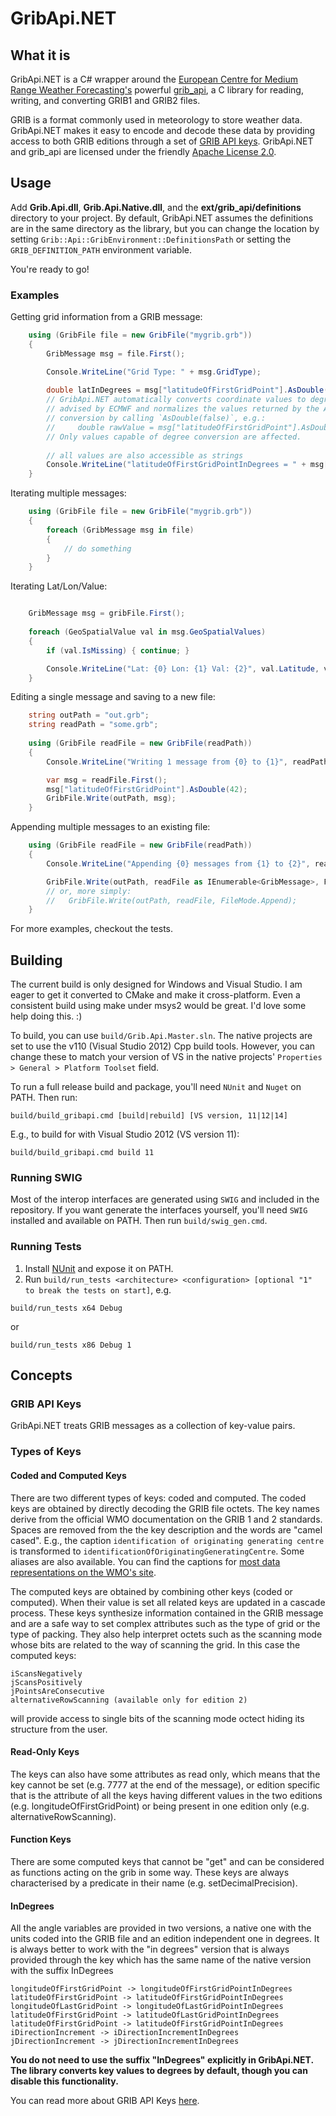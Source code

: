 # GribApi.NET

## What it is
GribApi.NET is a C# wrapper around the [European Centre for Medium Range Weather Forecasting's](http://www.ecmwf.int/) powerful [grib_api](https://software.ecmwf.int/wiki/display/GRIB/Home), a C library for reading, writing, and converting GRIB1 and GRIB2 files. 

GRIB is a format commonly used in meteorology to store weather data. GribApi.NET makes it easy to encode and decode these data by providing access to both GRIB editions through a set of [GRIB API keys](https://software.ecmwf.int/wiki/display/GRIB/GRIB%20API%20keys). GribApi.NET and grib_api are licensed under the friendly [Apache License 2.0](http://www.apache.org/licenses/LICENSE-2.0).

## Usage
Add **Grib.Api.dll**, **Grib.Api.Native.dll**, and the **ext/grib_api/definitions** directory to your project. By default, GribApi.NET assumes the definitions are in the same directory as the library, but you can change the location by setting `Grib::Api::GribEnvironment::DefinitionsPath` or setting the `GRIB_DEFINITION_PATH` environment variable.

You're ready to go!

### Examples
Getting grid information from a GRIB message:
```csharp
	using (GribFile file = new GribFile("mygrib.grb"))
	{
		GribMessage msg = file.First();

		Console.WriteLine("Grid Type: " + msg.GridType);
		
		double latInDegrees = msg["latitudeOfFirstGridPoint"].AsDouble();
		// GribApi.NET automatically converts coordinate values to degrees. This follows the best practice
		// advised by ECMWF and normalizes the values returned by the API. You can opt-out of degree
		// conversion by calling `AsDouble(false)`, e.g.:
		//     double rawValue = msg["latitudeOfFirstGridPoint"].AsDouble(false);
		// Only values capable of degree conversion are affected.
		
		// all values are also accessible as strings
		Console.WriteLine("latitudeOfFirstGridPointInDegrees = " + msg["latitudeOfFirstGridPoint"].AsString());
	}
```

Iterating multiple messages:
```csharp
	using (GribFile file = new GribFile("mygrib.grb"))
	{
		foreach (GribMessage msg in file)
		{
			// do something
		}
	}
```

Iterating Lat/Lon/Value:
```csharp

	GribMessage msg = gribFile.First();
	
	foreach (GeoSpatialValue val in msg.GeoSpatialValues)
	{
		if (val.IsMissing) { continue; }

		Console.WriteLine("Lat: {0} Lon: {1} Val: {2}", val.Latitude, val.Longitude, val.Value);
	}
```

Editing a single message and saving to a new file:
```csharp
	string outPath = "out.grb";
	string readPath = "some.grb";
	
	using (GribFile readFile = new GribFile(readPath))
	{
		Console.WriteLine("Writing 1 message from {0} to {1}", readPath, outPath);

		var msg = readFile.First();
		msg["latitudeOfFirstGridPoint"].AsDouble(42);
		GribFile.Write(outPath, msg);
	}
```

Appending multiple messages to an existing file:
```csharp
	using (GribFile readFile = new GribFile(readPath))
	{                
		Console.WriteLine("Appending {0} messages from {1} to {2}", readFile.MessageCount, readPath, outPath);

		GribFile.Write(outPath, readFile as IEnumerable<GribMessage>, FileMode.Append);
		// or, more simply:
		//   GribFile.Write(outPath, readFile, FileMode.Append);
	}
```

For more examples, checkout the tests.

## Building
The current build is only designed for Windows and Visual Studio. I am eager to get it converted to CMake and make it cross-platform. Even a consistent build using make under msys2 would be great. I'd love some help doing this. :)

To build, you can use `build/Grib.Api.Master.sln`. The native projects are set to use the v110 (Visual Studio 2012) Cpp build tools. However, you can change these to match your version of VS in the native projects' `Properties > General > Platform Toolset` field.

To run a full release build and package, you'll need `NUnit` and `Nuget` on PATH. Then run:
```shell
build/build_gribapi.cmd [build|rebuild] [VS version, 11|12|14]
```

E.g., to build for with Visual Studio 2012 (VS version 11):
```shell
build/build_gribapi.cmd build 11
```

### Running SWIG
Most of the interop interfaces are generated using `SWIG` and included in the repository. If you want generate the interfaces yourself, you'll need `SWIG` installed and available on PATH. Then run `build/swig_gen.cmd`.

### Running Tests
1. Install [NUnit](http://www.nunit.org/) and expose it on PATH.
2. Run `build/run_tests <architecture> <configuration> [optional "1" to break the tests on start]`, e.g.
```shell
build/run_tests x64 Debug
```
or
```shell
build/run_tests x86 Debug 1
```

## Concepts

### GRIB API Keys
GribApi.NET treats GRIB messages as a collection of key-value pairs. 

### Types of Keys
#### Coded and Computed Keys
There are two different types of keys: coded and computed. The coded keys are obtained by directly decoding the GRIB file octets. The key names derive from the official WMO documentation on the GRIB 1 and 2 standards. Spaces are removed from the the key description and the words are "camel cased". E.g., the caption `identification of originating generating centre` is transformed to `identificationOfOriginatingGeneratingCentre`. Some aliases are also available. You can find the captions for [most data representations on the WMO's site](http://www.wmo.int/pages/prog/www/WMOCodes/WMO306_vI2/LatestVERSION/LatestVERSION.html).

The computed keys are obtained by combining other keys (coded or computed). When their value is set all related keys are updated in a cascade process. These keys synthesize information contained in the GRIB message and are a safe way to set complex attributes such as the type of grid or the type of packing. They also help interpret octets such as the scanning mode whose bits are related to the way of scanning the grid. In this case the computed keys:
```
iScansNegatively
jScansPositively
jPointsAreConsecutive
alternativeRowScanning (available only for edition 2)
```
will provide access to single bits of the scanning mode octect hiding its structure from the user.

#### Read-Only Keys
The keys can also have some attributes as read only, which means that the key cannot be set (e.g. 7777 at the end of the message), or edition specific that is the attribute of all the keys having different values in the two editions (e.g. longitudeOfFirstGridPoint) or being present in one edition only (e.g. alternativeRowScanning).

#### Function Keys
There are some computed keys that cannot be "get" and can be considered as functions acting on the grib in some way. These keys are always characterised by a predicate in their name (e.g. setDecimalPrecision).

#### InDegrees
All the angle variables are provided in two versions, a native one with the units coded into the GRIB file and an edition independent one in degrees. It is always better to work with the "in degrees" version that is always provided through the key which has the same name of the native version with the suffix InDegrees
```
longitudeOfFirstGridPoint -> longitudeOfFirstGridPointInDegrees
latitudeOfFirstGridPoint -> latitudeOfFirstGridPointInDegrees
longitudeOfLastGridPoint -> longitudeOfLastGridPointInDegrees
latitudeOfFirstGridPoint -> latitudeOfLastGridPointInDegrees
latitudeOfFirstGridPoint -> latitudeOfFirstGridPointInDegrees
iDirectionIncrement -> iDirectionIncrementInDegrees
jDirectionIncrement -> jDirectionIncrementInDegrees
```

**You do not need to use the suffix "InDegrees" explicitly in GribApi.NET. The library converts key values to degrees by default, though you can disable this functionality.**

You can read more about GRIB API Keys [here](https://software.ecmwf.int/wiki/display/GRIB/GRIB%20API%20keys).
